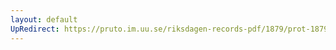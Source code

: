 ```yaml
---
layout: default
UpRedirect: https://pruto.im.uu.se/riksdagen-records-pdf/1879/prot-1879--fk--009/prot-1879--fk--009_048.pdf
---
```

